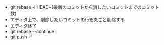 * git rebase -i HEAD~(最新のコミットから消したいコミットまでのコミット数)
* エディタ上で、削除したいコミットの行を丸ごと削除する
* エディタ終了
* git rebase --continue
* git push -f